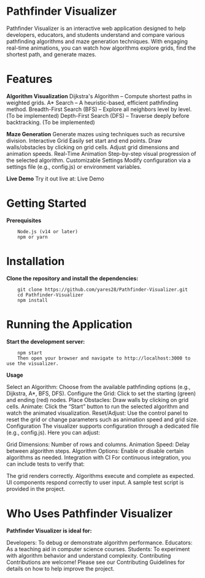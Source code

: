 # Pathfinder Visualizer


Pathfinder Visualizer is an interactive web application designed to help developers, educators, and students understand and compare various pathfinding algorithms and maze generation techniques. With engaging real-time animations, you can watch how algorithms explore grids, find the shortest path, and generate mazes.


# Features

**Algorithm Visualization**
Dijkstra's Algorithm – Compute shortest paths in weighted grids.
A* Search – A heuristic-based, efficient pathfinding method.
Breadth-First Search (BFS) – Explore all neighbors level by level. (To be implemented)
Depth-First Search (DFS) – Traverse deeply before backtracking. (To be implemented)

**Maze Generation**
Generate mazes using techniques such as recursive division.
Interactive Grid
Easily set start and end points.
Draw walls/obstacles by clicking on grid cells.
Adjust grid dimensions and animation speeds.
Real-Time Animation
Step-by-step visual progression of the selected algorithm.
Customizable Settings
Modify configuration via a settings file (e.g., config.js) or environment variables.

**Live Demo**
Try it out live at: Live Demo

# Getting Started

**Prerequisites**

        Node.js (v14 or later)
        npm or yarn

# Installation

**Clone the repository and install the dependencies:**

        git clone https://github.com/yares28/Pathfinder-Visualizer.git
        cd Pathfinder-Visualizer
        npm install

# Running the Application

**Start the development server:**

        npm start
        Then open your browser and navigate to http://localhost:3000 to use the visualizer.

**Usage**

Select an Algorithm: Choose from the available pathfinding options (e.g., Dijkstra, A*, BFS, DFS).
Configure the Grid: Click to set the starting (green) and ending (red) nodes.
Place Obstacles: Draw walls by clicking on grid cells.
Animate: Click the “Start” button to run the selected algorithm and watch the animated visualization.
Reset/Adjust: Use the control panel to reset the grid or change parameters such as animation speed and grid size.
Configuration
The visualizer supports configuration through a dedicated file (e.g., config.js). Here you can adjust:

Grid Dimensions: Number of rows and columns.
Animation Speed: Delay between algorithm steps.
Algorithm Options: Enable or disable certain algorithms as needed.
Integration with CI
For continuous integration, you can include tests to verify that:

The grid renders correctly.
Algorithms execute and complete as expected.
UI components respond correctly to user input.
A sample test script is provided in the project.

# Who Uses Pathfinder Visualizer

**Pathfinder Visualizer is ideal for:**

Developers: To debug or demonstrate algorithm performance.
Educators: As a teaching aid in computer science courses.
Students: To experiment with algorithm behavior and understand complexity.
Contributing
Contributions are welcome! Please see our Contributing Guidelines for details on how to help improve the project.


